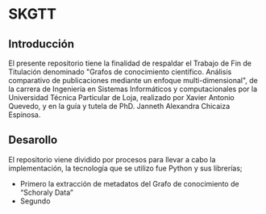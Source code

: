 # SKGTT 
## Introducción
El presente repositorio tiene la finalidad de respaldar el Trabajo de Fin de Titulación denominado "Grafos de conocimiento científico. Análisis comparativo de publicaciones mediante un enfoque multi-dimensional", de la carrera de Ingeniería en Sistemas Informáticos y computacionales por la Universidad Técnica Particular de Loja, realizado por Xavier Antonio Quevedo, y en la guía y tutela de PhD. Janneth Alexandra Chicaiza Espinosa.
## Desarollo
El repositorio viene dividido por procesos para llevar a cabo la implementación, la tecnología que se utilizo fue Python y sus librerías;
* Primero la extracción de metadatos del Grafo de conocimiento de “Schoraly Data” 
* Segundo 
